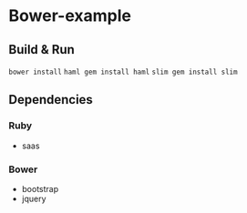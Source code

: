 # Bower-example

## Build & Run
```bower install```
```haml gem install haml```
```slim gem install slim```


## Dependencies
### Ruby
* saas 


### Bower
* bootstrap
* jquery